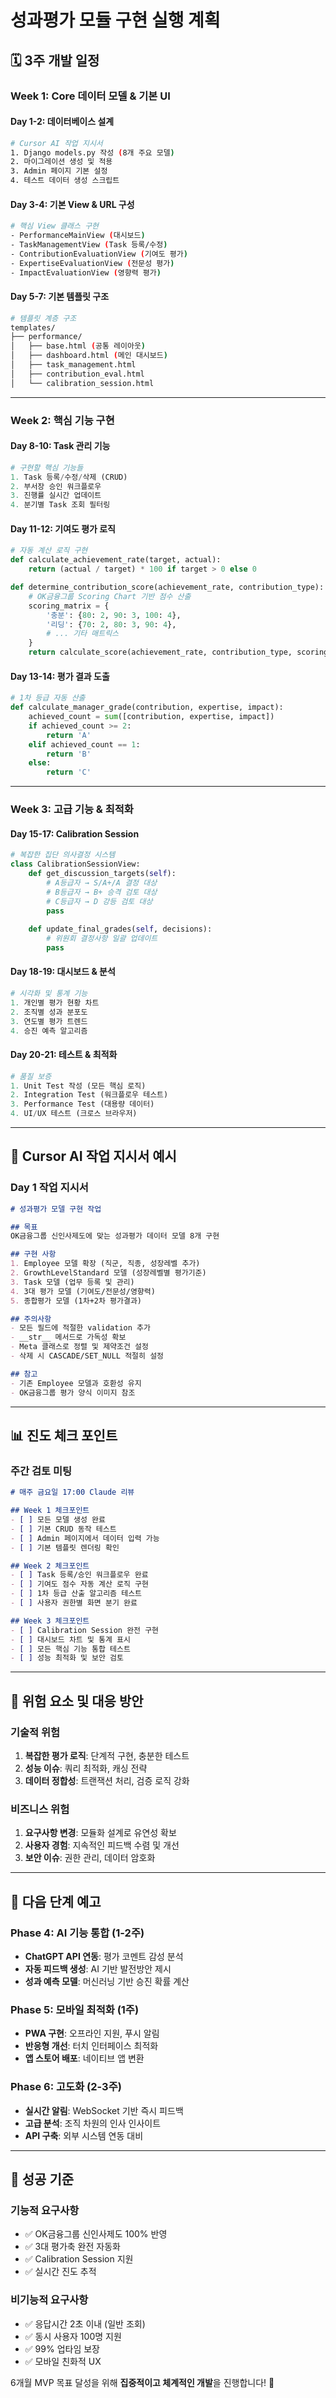 # 성과평가 모듈 구현 실행 계획

## 🗓️ **3주 개발 일정**

### **Week 1: Core 데이터 모델 & 기본 UI**
#### Day 1-2: 데이터베이스 설계
```bash
# Cursor AI 작업 지시서
1. Django models.py 작성 (8개 주요 모델)
2. 마이그레이션 생성 및 적용
3. Admin 페이지 기본 설정
4. 테스트 데이터 생성 스크립트
```

#### Day 3-4: 기본 View & URL 구성
```bash
# 핵심 View 클래스 구현
- PerformanceMainView (대시보드)
- TaskManagementView (Task 등록/수정)
- ContributionEvaluationView (기여도 평가)
- ExpertiseEvaluationView (전문성 평가)
- ImpactEvaluationView (영향력 평가)
```

#### Day 5-7: 기본 템플릿 구조
```bash
# 템플릿 계층 구조
templates/
├── performance/
│   ├── base.html (공통 레이아웃)
│   ├── dashboard.html (메인 대시보드)
│   ├── task_management.html
│   ├── contribution_eval.html
│   └── calibration_session.html
```

---

### **Week 2: 핵심 기능 구현**
#### Day 8-10: Task 관리 기능
```python
# 구현할 핵심 기능들
1. Task 등록/수정/삭제 (CRUD)
2. 부서장 승인 워크플로우
3. 진행률 실시간 업데이트
4. 분기별 Task 조회 필터링
```

#### Day 11-12: 기여도 평가 로직
```python
# 자동 계산 로직 구현
def calculate_achievement_rate(target, actual):
    return (actual / target) * 100 if target > 0 else 0

def determine_contribution_score(achievement_rate, contribution_type):
    # OK금융그룹 Scoring Chart 기반 점수 산출
    scoring_matrix = {
        '충분': {80: 2, 90: 3, 100: 4},
        '리딩': {70: 2, 80: 3, 90: 4},
        # ... 기타 매트릭스
    }
    return calculate_score(achievement_rate, contribution_type, scoring_matrix)
```

#### Day 13-14: 평가 결과 도출
```python
# 1차 등급 자동 산출
def calculate_manager_grade(contribution, expertise, impact):
    achieved_count = sum([contribution, expertise, impact])
    if achieved_count >= 2:
        return 'A'
    elif achieved_count == 1:
        return 'B'
    else:
        return 'C'
```

---

### **Week 3: 고급 기능 & 최적화**
#### Day 15-17: Calibration Session
```python
# 복잡한 집단 의사결정 시스템
class CalibrationSessionView:
    def get_discussion_targets(self):
        # A등급자 → S/A+/A 결정 대상
        # B등급자 → B+ 승격 검토 대상
        # C등급자 → D 강등 검토 대상
        pass
    
    def update_final_grades(self, decisions):
        # 위원회 결정사항 일괄 업데이트
        pass
```

#### Day 18-19: 대시보드 & 분석
```python
# 시각화 및 통계 기능
1. 개인별 평가 현황 차트
2. 조직별 성과 분포도
3. 연도별 평가 트렌드
4. 승진 예측 알고리즘
```

#### Day 20-21: 테스트 & 최적화
```python
# 품질 보증
1. Unit Test 작성 (모든 핵심 로직)
2. Integration Test (워크플로우 테스트)
3. Performance Test (대용량 데이터)
4. UI/UX 테스트 (크로스 브라우저)
```

---

## 🔧 **Cursor AI 작업 지시서 예시**

### Day 1 작업 지시서
```markdown
# 성과평가 모델 구현 작업

## 목표
OK금융그룹 신인사제도에 맞는 성과평가 데이터 모델 8개 구현

## 구현 사항
1. Employee 모델 확장 (직군, 직종, 성장레벨 추가)
2. GrowthLevelStandard 모델 (성장레벨별 평가기준)
3. Task 모델 (업무 등록 및 관리)
4. 3대 평가 모델 (기여도/전문성/영향력)
5. 종합평가 모델 (1차+2차 평가결과)

## 주의사항
- 모든 필드에 적절한 validation 추가
- __str__ 메서드로 가독성 확보
- Meta 클래스로 정렬 및 제약조건 설정
- 삭제 시 CASCADE/SET_NULL 적절히 설정

## 참고
- 기존 Employee 모델과 호환성 유지
- OK금융그룹 평가 양식 이미지 참조
```

---

## 📊 **진도 체크 포인트**

### 주간 검토 미팅
```markdown
# 매주 금요일 17:00 Claude 리뷰

## Week 1 체크포인트
- [ ] 모든 모델 생성 완료
- [ ] 기본 CRUD 동작 테스트
- [ ] Admin 페이지에서 데이터 입력 가능
- [ ] 기본 템플릿 렌더링 확인

## Week 2 체크포인트  
- [ ] Task 등록/승인 워크플로우 완료
- [ ] 기여도 점수 자동 계산 로직 구현
- [ ] 1차 등급 산출 알고리즘 테스트
- [ ] 사용자 권한별 화면 분기 완료

## Week 3 체크포인트
- [ ] Calibration Session 완전 구현
- [ ] 대시보드 차트 및 통계 표시
- [ ] 모든 핵심 기능 통합 테스트
- [ ] 성능 최적화 및 보안 검토
```

---

## 🚨 **위험 요소 및 대응 방안**

### 기술적 위험
1. **복잡한 평가 로직**: 단계적 구현, 충분한 테스트
2. **성능 이슈**: 쿼리 최적화, 캐싱 전략
3. **데이터 정합성**: 트랜잭션 처리, 검증 로직 강화

### 비즈니스 위험  
1. **요구사항 변경**: 모듈화 설계로 유연성 확보
2. **사용자 경험**: 지속적인 피드백 수렴 및 개선
3. **보안 이슈**: 권한 관리, 데이터 암호화

---

## 🎯 **다음 단계 예고**

### Phase 4: AI 기능 통합 (1-2주)
- **ChatGPT API 연동**: 평가 코멘트 감성 분석
- **자동 피드백 생성**: AI 기반 발전방안 제시
- **성과 예측 모델**: 머신러닝 기반 승진 확률 계산

### Phase 5: 모바일 최적화 (1주)
- **PWA 구현**: 오프라인 지원, 푸시 알림
- **반응형 개선**: 터치 인터페이스 최적화
- **앱 스토어 배포**: 네이티브 앱 변환

### Phase 6: 고도화 (2-3주)
- **실시간 알림**: WebSocket 기반 즉시 피드백
- **고급 분석**: 조직 차원의 인사 인사이트
- **API 구축**: 외부 시스템 연동 대비

---

## 💪 **성공 기준**

### 기능적 요구사항
- ✅ OK금융그룹 신인사제도 100% 반영
- ✅ 3대 평가축 완전 자동화
- ✅ Calibration Session 지원
- ✅ 실시간 진도 추적

### 비기능적 요구사항
- ✅ 응답시간 2초 이내 (일반 조회)
- ✅ 동시 사용자 100명 지원
- ✅ 99% 업타임 보장
- ✅ 모바일 친화적 UX

6개월 MVP 목표 달성을 위해 **집중적이고 체계적인 개발**을 진행합니다! 🚀